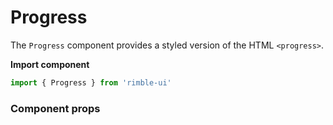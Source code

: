# Progress
The `Progress` component provides a styled version of the HTML `<progress>`.

**Import component**
```jsx
import { Progress } from 'rimble-ui'
```

<!-- STORY -->

### Component props

<!-- Progress example here -->

<!-- Progress component props -->
